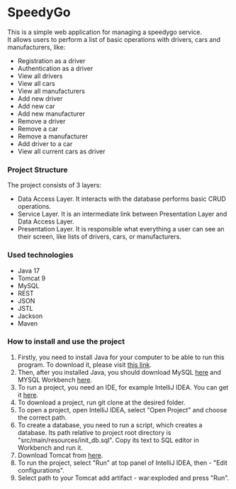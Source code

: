 # SpeedyGo
This is a simple web application for managing a speedygo service. <br>
It allows users to perform a list of basic operations
with drivers, cars and manufacturers, like:
<ul>
<li>Registration as a driver</li>
<li>Authentication as a driver</li>
<li>View all drivers</li>
<li>View all cars</li>
<li>View all manufacturers</li>
<li>Add new driver</li>
<li>Add new car</li>
<li>Add new manufacturer</li>
<li>Remove a driver</li>
<li>Remove a car</li>
<li>Remove a manufacturer</li>
<li>Add driver to a car</li>
<li>View all current cars as driver</li>
</ul>

<h3>Project Structure</h3>
The project consists of 3 layers:
<ul>
<li>Data Access Layer. It interacts with the database performs basic
CRUD operations.</li>
<li>Service Layer. It is an intermediate link between Presentation Layer and
Data Access Layer.</li>
<li>Presentation Layer. It is responsible what everything a user
can see an their screen, like lists of drivers, cars, or manufacturers.</li>
</ul>
<h3>Used technologies</h3>
<ul>
    <li>Java 17</li>
    <li>Tomcat 9</li>
    <li>MySQL</li>
    <li>REST</li>
    <li>JSON</li>
    <li>JSTL</li>
    <li>Jackson</li>
    <li>Maven</li>
</ul>
<h3>How to install and use the project</h3>
<ol>
<li>Firstly, you need to install Java for your computer to be able
to run this program. To download it, please visit 
<a href = "https://www.oracle.com/cis/java/technologies/downloads/">this link</a>.</li>
<li>Then, after you installed Java, you should download
MySQL <a href = "https://www.mysql.com/downloads/">here</a> 
and MYSQL Workbench <a href = "https://www.mysql.com/products/workbench/">here</a>.</li>
<li>To run a project, you need an IDE, for example IntelliJ IDEA. 
You can get it <a href="https://www.jetbrains.com/idea/download">here</a>.</li>
<li>To download a project, run git clone at the desired folder.</li>
<li>To open a project, open IntelliJ IDEA, select "Open Project"
and choose the correct path.</li>
<li>To create a database, you need to run a script, which creates a database. Its 
path relative to project root directory is "src/main/resources/init_db.sql".
Copy its text to SQL editor in Workbench and run it.</li>
<li>Download Tomcat from <a href = "https://tomcat.apache.org/download-80.cgi">here</a>.</li>
<li>To run the project, select "Run" at top panel of IntelliJ IDEA, then - "Edit configurations".</li>
<li>Select path to your Tomcat add artifact - war:exploded and press "Run".</li>
</ol>

    
